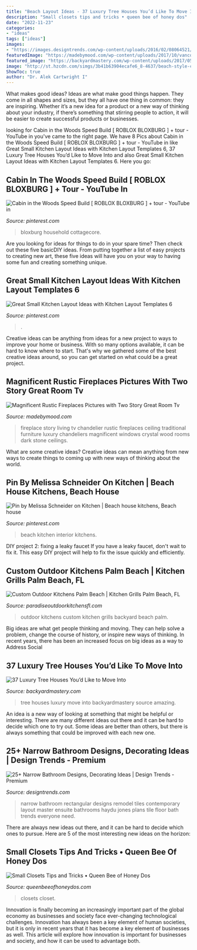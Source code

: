 ```yaml
---
title: "Beach Layout Ideas - 37 Luxury Tree Houses You’d Like To Move Into"
description: "Small closets tips and tricks • queen bee of honey dos"
date: "2022-11-23"
categories:
- "ideas"
tags: ["ideas"]
images:
- "https://images.designtrends.com/wp-content/uploads/2016/02/08064521/Green-narrow-bathroom-design.jpg"
featuredImage: "https://madebymood.com/wp-content/uploads/2017/10/vancouver-rustic-fireplaces-pictures-with-traditional-chandeliers-living-room-and-dark-wood-coffee-table-crystal-chandelier.jpg"
featured_image: "https://backyardmastery.com/wp-content/uploads/2017/05/1-luxury-tree-houses.jpg"
image: "http://st.hzcdn.com/simgs/3b41b63904ecafe6_8-4637/beach-style-closet.jpg"
ShowToc: true
author: "Dr. Alek Cartwright I"
---
```



What makes good ideas?
Ideas are what make good things happen. They come in all shapes and sizes, but they all have one thing in common: they are inspiring. Whether it’s a new idea for a product or a new way of thinking about your industry, if there’s something that stirring people to action, it will be easier to create successful products or businesses.

	

		
looking for Cabin in the Woods Speed Build [ ROBLOX BLOXBURG ] + tour - YouTube in you've came to the right page. We have 8 Pics about Cabin in the Woods Speed Build [ ROBLOX BLOXBURG ] + tour - YouTube in like Great Small Kitchen Layout Ideas with Kitchen Layout Templates 6, 37 Luxury Tree Houses You’d Like to Move Into and also Great Small Kitchen Layout Ideas with Kitchen Layout Templates 6. Here you go:
		
    
## Cabin In The Woods Speed Build [ ROBLOX BLOXBURG ] + Tour - YouTube In

<img loading=lazy src="https://i.pinimg.com/736x/12/21/ce/1221ce204e984114890842026e3666c1.jpg" onerror="this.onerror=null;this.src='https://tse1.mm.bing.net/th?id=OIP.QPeI7Pw5RQecUY74vlDH9AHaEK&amp;pid=15.1';" alt="Cabin in the Woods Speed Build [ ROBLOX BLOXBURG ] + tour - YouTube in">

_Source: pinterest.com_

>bloxburg household cottagecore. 

	

Are you looking for ideas for things to do in your spare time? Then check out these five basicDIY ideas. From putting together a list of easy projects to creating new art, these five ideas will have you on your way to having some fun and creating something unique.

    
## Great Small Kitchen Layout Ideas With Kitchen Layout Templates 6

<img loading=lazy src="https://i.pinimg.com/736x/ca/f0/4b/caf04b785f4b41efcf2b0e16a60662fa.jpg" onerror="this.onerror=null;this.src='https://tse4.mm.bing.net/th?id=OIP.PmqpsIaGo2DQdcm3LLhWMQHaLG&amp;pid=15.1';" alt="Great Small Kitchen Layout Ideas with Kitchen Layout Templates 6">

_Source: pinterest.com_

>. 

	

Creative ideas can be anything from ideas for a new project to ways to improve your home or business. With so many options available, it can be hard to know where to start. That's why we gathered some of the best creative ideas around, so you can get started on what could be a great project.

    
## Magnificent Rustic Fireplaces Pictures With Two Story Great Room Tv

<img loading=lazy src="https://madebymood.com/wp-content/uploads/2017/10/vancouver-rustic-fireplaces-pictures-with-traditional-chandeliers-living-room-and-dark-wood-coffee-table-crystal-chandelier.jpg" onerror="this.onerror=null;this.src='https://tse2.mm.bing.net/th?id=OIP.Q713aEmpamo_EApZkk5OtAHaLH&amp;pid=15.1';" alt="Magnificent Rustic Fireplaces Pictures with Two Story Great Room Tv">

_Source: madebymood.com_

>fireplace story living tv chandelier rustic fireplaces ceiling traditional furniture luxury chandeliers magnificent windows crystal wood rooms dark stone ceilings. 

	

What are some creative ideas?
Creative ideas can mean anything from new ways to create things to coming up with new ways of thinking about the world.

    
## Pin By Melissa Schneider On Kitchen | Beach House Kitchens, Beach House

<img loading=lazy src="https://i.pinimg.com/736x/8f/fc/ae/8ffcae86088d2a90f825af2711d45247--beach-house-kitchens-coastal-kitchens.jpg" onerror="this.onerror=null;this.src='https://tse1.mm.bing.net/th?id=OIP.tw6yucVA-pXqE9cC4CcjBwHaLH&amp;pid=15.1';" alt="Pin by Melissa Schneider on Kitchen | Beach house kitchens, Beach house">

_Source: pinterest.com_

>beach kitchen interior kitchens. 

	

DIY project 2: fixing a leaky faucet
If you have a leaky faucet, don't wait to fix it. This easy DIY project will help to fix the issue quickly and efficiently.

    
## Custom Outdoor Kitchens Palm Beach | Kitchen Grills Palm Beach, FL

<img loading=lazy src="https://paradiseoutdoorkitchensfl.com/wp-content/uploads/2014/03/outdoor-kitchen-ideas.jpg" onerror="this.onerror=null;this.src='https://tse3.mm.bing.net/th?id=OIP.Uh6g-7Y4LMqvNitvc0u_awHaHU&amp;pid=15.1';" alt="Custom Outdoor Kitchens Palm Beach | Kitchen Grills Palm Beach, FL">

_Source: paradiseoutdoorkitchensfl.com_

>outdoor kitchens custom kitchen grills backyard beach palm. 

	

Big ideas are what get people thinking and moving. They can help solve a problem, change the course of history, or inspire new ways of thinking. In recent years, there has been an increased focus on big ideas as a way to Address Social 

    
## 37 Luxury Tree Houses You’d Like To Move Into

<img loading=lazy src="https://backyardmastery.com/wp-content/uploads/2017/05/1-luxury-tree-houses.jpg" onerror="this.onerror=null;this.src='https://tse3.mm.bing.net/th?id=OIP.jwZHBTjfjlDSRMDne0Mf_AHaLP&amp;pid=15.1';" alt="37 Luxury Tree Houses You’d Like to Move Into">

_Source: backyardmastery.com_

>tree houses luxury move into backyardmastery source amazing. 

	

An idea is a new way of looking at something that might be helpful or interesting. There are many different ideas out there and it can be hard to decide which one to try out. Some ideas are better than others, but there is always something that could be improved with each new one.

    
## 25+ Narrow Bathroom Designs, Decorating Ideas | Design Trends - Premium

<img loading=lazy src="https://images.designtrends.com/wp-content/uploads/2016/02/08064521/Green-narrow-bathroom-design.jpg" onerror="this.onerror=null;this.src='https://tse2.mm.bing.net/th?id=OIP.KnEGE2jJwroeeX_QiIprQwHaJ4&amp;pid=15.1';" alt="25+ Narrow Bathroom Designs, Decorating Ideas | Design Trends - Premium">

_Source: designtrends.com_

>narrow bathroom rectangular designs remodel tiles contemporary layout master ensuite bathrooms haydu jones plans tile floor bath trends everyone need. 

	

There are always new ideas out there, and it can be hard to decide which ones to pursue. Here are 5 of the most interesting new ideas on the horizon: 

    
## Small Closets Tips And Tricks • Queen Bee Of Honey Dos

<img loading=lazy src="http://st.hzcdn.com/simgs/3b41b63904ecafe6_8-4637/beach-style-closet.jpg" onerror="this.onerror=null;this.src='https://tse1.mm.bing.net/th?id=OIP.aFh2bWVgrwZr0no32iD-oAHaJ4&amp;pid=15.1';" alt="Small Closets Tips and Tricks • Queen Bee of Honey Dos">

_Source: queenbeeofhoneydos.com_

>closets closet. 

	

Innovation is finally becoming an increasingly important part of the global economy as businesses and society face ever-changing technological challenges. Innovation has always been a key element of human societies, but it is only in recent years that it has become a key element of businesses as well. This article will explore how innovation is important for businesses and society, and how it can be used to advantage both.

